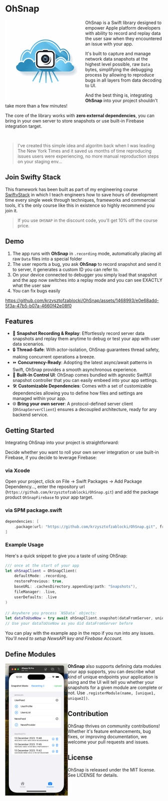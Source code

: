 # OhSnap

<img src='Resources/Icon.png' width='256' align="left">

OhSnap is a Swift library designed to empower Apple platform developers with ability to record and replay data the user saw when they encountered an issue with your app. 

It's built to capture and manage network data snapshots at the highest level possible, raw `Data` bytes, simplifying the debugging process by allowing to reproduce bugs in all layers from data decoding to UI. 

And the best thing is, integrating **OhSnap** into your project shouldn't take more than a few minutes!

The core of the library works with **zero external dependencies**, you can bring in your own server to store snapshots or use built-in Firebase integration target.

<br/>

> I've created this simple idea and algoritm back when I was leading The New York Times and it saved us months of time reproducing issues users were experiencing, no more manual reproduction steps on your staging env...

## Join Swifty Stack
This framework has been built as part of my engineering course [SwiftyStack](https://swiftystack.com/) in which I teach engineers how to save hours of development time every single week through techniques, frameworks and commercial tools, it's the only course like this in existence so highly recommend you join it. 

> If you use `OHSNAP` in the discount code, you'll get 10% off the course price.

## Demo
1. The app runs with **OhSnap** in `.recording` mode, automatically placing all raw `Data` files into a special folder
2. The user reports a bug, you ask **OhSnap** to record snapshot and send it to server, it generates a custom ID you can refer to.
3. On your device connected to debugger you simply load that snapshot and the app now switches into a replay mode and you can see EXACTLY what the user saw
4. You can fix bugs easily

https://github.com/krzysztofzablocki/OhSnap/assets/1468993/e0e68add-5f3a-47b5-b07a-4660f42e08f0

## Features

- 🔄 **Snapshot Recording & Replay**: Effortlessly record server data snapshots and replay them anytime to debug or test your app with user data scenarios.
- 🔒 **Thread-Safe**: With actor-isolation, OhSnap guarantees thread safety, making concurrent operations a breeze.
- ⏩ **Concurrency-Ready**: Adopting the latest async/await patterns in Swift, OhSnap provides a smooth asynchronous experience.
- 📱 **Built-In Control UI**: OhSnap comes bundled with agnostic SwiftUI snapshot controller that you can easily embeed into your app settings.
- 🛠 **Customizable Dependencies**: Comes with a set of customizable dependencies allowing you to define how files and settings are managed within your app.
- 🌐 **Bring your own server**: A protocol-defined server client (`OhSnapServerClient`) ensures a decoupled architecture, ready for any backend service.

## Getting Started

Integrating OhSnap into your project is straightforward:

Decide whether you want to roll your own server integration or use built-in Firebase, if you decide to leverage Firebase:

### via Xcode

Open your project, click on File → Swift Packages → Add Package Dependency…, enter the repository url (`https://github.com/krzysztofzablocki/OhSnap.git`) and add the package product `OhSnapFirebase` to your app target.

### via SPM package.swift

```swift
dependencies: [
    .package(url: "https://github.com/krzysztofzablocki/OhSnap.git", from: "1.0.0"),
]
```

### Example Usage

Here's a quick snippet to give you a taste of using OhSnap:

```swift
/// once at the start of your app
let ohSnapClient = OhSnapClient(
    defaultMode: .recording,
    restorePrevious: true,
    baseURL: .cachesDirectory.appending(path: "Snapshots"),
    fileManager: .live,
    userDefaults: .live
)

// Anywhere you process `NSData` objects:
let dataToUseNow = try await ohSnapClient.snapshot(dataFromServer, uniqueIdentifier: "uniqueID")
// Use your dataToUseNow as you did dataFromServer before
```

You can play with the example app in the repo if you run into any issues. 
*You'll need to setup NewsAPI key and Firebase Account.*

## Define Modules

<img src='Resources/Modules.png' width='200' align="left">

**OhSnap** also supports defining data modules your app supports, you can describe what kind of unique endpoints your application is using and the UI will tell you whether your snapshots for a given module are complete or not. Use `.registerModule(name, [unique1, unique2])`.

## Contribution

OhSnap thrives on community contributions! Whether it's feature enhancements, bug fixes, or improving documentation, we welcome your pull requests and issues.

## License

OhSnap is released under the MIT license. See LICENSE for details.

